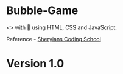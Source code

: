 # Bubble-Game
<> with 🧡 using HTML, CSS and JavaScript.

Reference - [Sheryians Coding School](https://www.youtube.com/@thesheryianscodingschool/)


# Version 1.0

